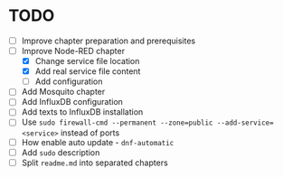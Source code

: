 # TODO

- [ ] Improve chapter preparation and prerequisites
- [ ] Improve Node-RED chapter
    - [x] Change service file location
    - [x] Add real service file content
    - [ ] Add configuration
- [ ] Add Mosquito chapter
- [ ] Add InfluxDB configuration
- [ ] Add texts to InfluxDB installation
- [ ] Use `sudo firewall-cmd --permanent --zone=public --add-service=<service>` instead of ports
- [ ] How enable auto update - `dnf-automatic`
- [ ] Add `sudo` description
- [ ] Split `readme.md` into separated chapters